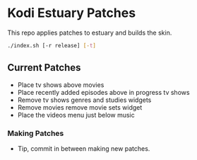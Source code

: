 # Kodi Estuary Patches

This repo applies patches to estuary and builds the skin.

```sh
./index.sh [-r release] [-t]
```

## Current Patches

 - Place tv shows above movies
 - Place recently added episodes above in progress tv shows
 - Remove tv shows genres and studies widgets
 - Remove movies remove movie sets widget
 - Place the videos menu just below music

### Making Patches

 - Tip, commit in between making new patches.
